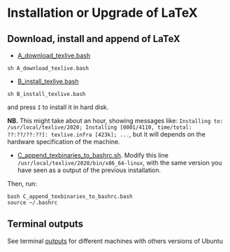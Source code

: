 # Installation or Upgrade of LaTeX

## Download, install and append of LaTeX
* [A_download_texlive.bash](A_download_texlive.bash)
```
sh A_download_texlive.bash
```


* [B_install_texlive.bash](B_install_texlive.bash)
```
sh B_install_texlive.bash
```
and press `I` to install it in hard disk.

**NB.** This might take about an hour, showing messages like: `Installing to: /usr/local/texlive/2020; Installing [0001/4110, time/total: ??:??/??:??]: texlive.infra [423k]; ...`, but it will depends on the hardware specification of the machine.

* [C_append_texbinaries_to_bashrc.sh](B_append_texbins_to_bashrc.sh).
Modify this line `/usr/local/texlive/2020/bin/x86_64-linux`, 
with the same version you have seen as a output of the previous installation.

Then, run:
```
bash C_append_texbinaries_to_bashrc.bash
source ~/.bashrc
```

## Terminal outputs
See terminal [outputs](OUTPUTS.md) for different machines with others versions of Ubuntu 
